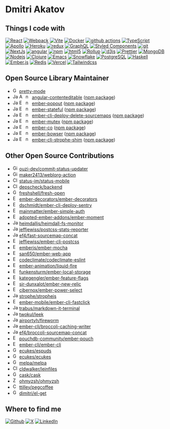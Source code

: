 # Dmitri Akatov

## Things I code with

<p>
  <a href="https://reactjs.org/"><img alt="React" src="https://img.shields.io/badge/-React-61DAFB?style=flat-square&logo=react&logoColor=white" /></a>
  <a href="https://webpack.js.org/"><img alt="Webpack" src="https://img.shields.io/badge/-Webpack-8DD6F9?style=flat-square&logo=webpack&logoColor=white" /></a>
  <a href="https://vitejs.dev/"><img alt="Vite" src="https://img.shields.io/badge/-Vite-646CFF?style=flat-square&logo=vite&logoColor=white" /></a>
  <a href="https://www.docker.com/"><img alt="Docker" src="https://img.shields.io/badge/-Docker-2496ED?style=flat-square&logo=docker&logoColor=white" /></a>
  <a href="https://github.com/features/actions"><img alt="github actions" src="https://img.shields.io/badge/-Github_Actions-2088FF?style=flat-square&logo=github-actions&logoColor=white" /></a>
  <a href="https://www.typescriptlang.org/"><img alt="TypeScript" src="https://img.shields.io/badge/-TypeScript-3178C6?style=flat-square&logo=typescript&logoColor=white" /></a>
  <a href="https://www.apollographql.com/"><img alt="Apollo" src="https://img.shields.io/badge/-Apollo%20GraphQL-311C87?style=flat-square&logo=apollo-graphql&logoColor=white" /></a>
  <a href="https://www.heroku.com/"><img alt="Heroku" src="https://img.shields.io/badge/-Heroku-430098?style=flat-square&logo=heroku&logoColor=white" /></a>
  <a href="https://redux.js.org/"><img alt="redux" src="https://img.shields.io/badge/-Redux-764ABC?style=flat-square&logo=redux&logoColor=white" /></a>
  <a href="https://graphql.org/"><img alt="GraphQL" src="https://img.shields.io/badge/-GraphQL-E10098?style=flat-square&logo=graphql&logoColor=white" /></a>
  <a href="https://styled-components.com/"><img alt="Styled Components" src="https://img.shields.io/badge/-Styled_Components-DB7093?style=flat-square&logo=styled-components&logoColor=white" /></a>
  <a href="https://git-scm.com/"><img alt="git" src="https://img.shields.io/badge/-Git-F05032?style=flat-square&logo=git&logoColor=white" /></a>
  <a href="https://nextjs.org/"><img alt="NextJs" src="https://img.shields.io/badge/-NextJs-000000?style=flat-square&logo=next.js&logoColor=white" /></a>
  <a href="https://angular.io/"><img alt="angular" src="https://img.shields.io/badge/-Angular-DD0031?style=flat-square&logo=angular&logoColor=white" /></a>
  <a href="https://www.npmjs.com/"><img alt="npm" src="https://img.shields.io/badge/-NPM-CB3837?style=flat-square&logo=npm&logoColor=white" /></a>
  <a href="https://html.spec.whatwg.org/"><img alt="html5" src="https://img.shields.io/badge/-HTML5-E34F26?style=flat-square&logo=html5&logoColor=white" /></a>
  <a href="https://rollupjs.org/"><img alt="Rollup" src="https://img.shields.io/badge/-Rollup-EC4A3F?style=flat-square&logo=rollup.js&logoColor=white" /></a>
  <a href="https://d3js.org/"><img alt="d3js" src="https://img.shields.io/badge/-D3.js-F9A03C?style=flat-square&logo=d3.js&logoColor=white" /></a>
  <a href="https://prettier.io/"><img alt="Prettier" src="https://img.shields.io/badge/-Prettier-F7B93E?style=flat-square&logo=prettier&logoColor=white" /></a>
  <a href="https://www.mongodb.com/"><img alt="MongoDB" src="https://img.shields.io/badge/-MongoDB-47A248?style=flat-square&logo=mongodb&logoColor=white" /></a>
  <a href="https://nodejs.org/"><img alt="Nodejs" src="https://img.shields.io/badge/-Nodejs-339933?style=flat-square&logo=Node.js&logoColor=white" /></a>
  <a href="https://clojure.org/"><img alt="Clojure" src="https://img.shields.io/badge/-Clojure-5881D8?style=flat-square&logo=Clojure&logoColor=white" /></a>
  <a href="https://www.gnu.org/software/emacs/"><img alt="Emacs" src="https://img.shields.io/badge/-Emacs-7F5AB6?style=flat-square&logo=gnuemacs&logoColor=white" /></a>
  <a href="https://www.snowflake.com/"><img alt="Snowflake" src="https://img.shields.io/badge/-Snowflake-29B5E8?style=flat-square&logo=snowflake&logoColor=white" /></a>
  <a href="https://www.postgresql.org/"><img alt="PostgreSQL" src="https://img.shields.io/badge/-PostgreSQL-4169E1?style=flat-square&logo=postgresql&logoColor=white" /></a>
  <a href="https://www.haskell.org/"><img alt="Haskell" src="https://img.shields.io/badge/-Haskell-5D4F85?style=flat-square&logo=haskell&logoColor=white" /></a>
  <a href="https://emberjs.com/"><img alt="Ember.js" src="https://img.shields.io/badge/-Ember.js-E04E39?style=flat-square&logo=emberdotjs&logoColor=white" /></a>
  <a href="https://redis.io/"><img alt="Redis" src="https://img.shields.io/badge/-Redis-DC382D?style=flat-square&logo=redis&logoColor=white" /></a>
  <a href="https://vercel.com/"><img alt="Vercel" src="https://img.shields.io/badge/-Vercel-000000?style=flat-square&logo=vercel&logoColor=white" /></a>
  <a href="https://tailwindcss.com/"><img alt="Tailwindcss" src="https://img.shields.io/badge/-Tailwindcss-06B6D4?style=flat-square&logo=tailwindcss&logoColor=white" /></a>
</p>

## Open Source Library Maintainer

- <img width="16px" height="16px" src="https://cdn.simpleicons.org/gnuemacs" alt="GNU Emacs"> [pretty-mode](https://github.com/pretty-mode/pretty-mode)
- <img width="16px" height="16px" src="https://cdn.simpleicons.org/javascript" alt="JavaScript"> <img width="16px" height="16px" src="https://cdn.simpleicons.org/angular" alt="Angular"> <img width="16px" height="16px" src="https://cdn.simpleicons.org/npm" alt="npm"> [angular-contenteditable](https://github.com/akatov/angular-contenteditable) ([npm package](https://www.npmjs.com/package/angular-contenteditable))
- <img width="16px" height="16px" src="https://cdn.simpleicons.org/javascript" alt="JavaScript"> <img width="16px" height="16px" src="https://cdn.simpleicons.org/emberdotjs" alt="Ember.js"> <img width="16px" height="16px" src="https://cdn.simpleicons.org/npm" alt="npm"> [ember-popout](https://github.com/calderalabs/ember-popout) ([npm package](https://www.npmjs.com/package/ember-popout))
- <img width="16px" height="16px" src="https://cdn.simpleicons.org/javascript" alt="JavaScript"> <img width="16px" height="16px" src="https://cdn.simpleicons.org/emberdotjs" alt="Ember.js"> <img width="16px" height="16px" src="https://cdn.simpleicons.org/npm" alt="npm"> [ember-stateful](https://github.com/akatov/ember-stateful) ([npm package](https://www.npmjs.com/package/ember-stateful))
- <img width="16px" height="16px" src="https://cdn.simpleicons.org/javascript" alt="JavaScript"> <img width="16px" height="16px" src="https://cdn.simpleicons.org/emberdotjs" alt="Ember.js"> <img width="16px" height="16px" src="https://cdn.simpleicons.org/npm" alt="npm"> [ember-cli-deploy-delete-sourcemaps](https://github.com/tallarium/ember-cli-deploy-delete-sourcemaps) ([npm package](https://www.npmjs.com/package/ember-cli-deploy-delete-sourcemaps))
- <img width="16px" height="16px" src="https://cdn.simpleicons.org/javascript" alt="JavaScript"> <img width="16px" height="16px" src="https://cdn.simpleicons.org/emberdotjs" alt="Ember.js"> <img width="16px" height="16px" src="https://cdn.simpleicons.org/npm" alt="npm"> [ember-mutex](https://github.com/akatov/ember-mutex) ([npm package](https://www.npmjs.com/package/ember-mutex))
- <img width="16px" height="16px" src="https://cdn.simpleicons.org/javascript" alt="JavaScript"> <img width="16px" height="16px" src="https://cdn.simpleicons.org/emberdotjs" alt="Ember.js"> <img width="16px" height="16px" src="https://cdn.simpleicons.org/npm" alt="npm"> [ember-co](https://github.com/akatov/ember-co) ([npm package](https://www.npmjs.com/package/ember-co))
- <img width="16px" height="16px" src="https://cdn.simpleicons.org/javascript" alt="JavaScript"> <img width="16px" height="16px" src="https://cdn.simpleicons.org/emberdotjs" alt="Ember.js"> <img width="16px" height="16px" src="https://cdn.simpleicons.org/npm" alt="npm"> [ember-bowser](https://github.com/akatov/ember-bowser) ([npm package](https://www.npmjs.com/package/ember-bowser))
- <img width="16px" height="16px" src="https://cdn.simpleicons.org/javascript" alt="JavaScript"> <img width="16px" height="16px" src="https://cdn.simpleicons.org/emberdotjs" alt="Ember.js"> <img width="16px" height="16px" src="https://cdn.simpleicons.org/npm" alt="npm"> [ember-cli-strophe-shim](https://github.com/akatov/ember-cli-strophe-shim) ([npm package]( https://www.npmjs.com/package/ember-cli-strophe-shim))

## Other Open Source Contributions

- <img width="16px" height="16px" src="https://cdn.simpleicons.org/githubactions" alt="GitHub Actions"> [ouzi-dev/commit-status-updater](https://github.com/ouzi-dev/commit-status-updater/pulls?q=is%3Apr+author%3Aakatov+is%3Aclosed)
- <img width="16px" height="16px" src="https://cdn.simpleicons.org/githubactions" alt="GitHub Actions"> [maker2413/weblorg-action](https://github.com/maker2413/weblorg-action/pulls?q=is%3Apr+is%3Aclosed+author%3Aakatov)
- <img width="16px" height="16px" src="https://cdn.simpleicons.org/clojure" alt="Clojure"> [status-im/status-mobile](https://github.com/status-im/status-mobile/pulls?q=is%3Apr+author%3Aakatov+is%3Aclosed)
- <img width="16px" height="16px" src="https://cdn.simpleicons.org/clojure" alt="Clojure"> [depscheck/backend](https://github.com/depscheck/backend/pulls?q=is%3Apr+author%3Aakatov+is%3Aclosed)
- <img width="16px" height="16px" src="https://cdn.simpleicons.org/gnubash" alt="GNU Bash"> [freshshell/fresh-open](https://github.com/freshshell/fresh-open/pulls?q=is%3Apr+author%3Aakatov+is%3Aclosed)
- <img width="16px" height="16px" src="https://cdn.simpleicons.org/emberdotjs" alt="Ember.js"> [ember-decorators/ember-decorators](https://github.com/ember-decorators/ember-decorators/pulls?q=is%3Apr+author%3Aakatov+is%3Aclosed)
- <img width="16px" height="16px" src="https://cdn.simpleicons.org/emberdotjs" alt="Ember.js"> [dschmidt/ember-cli-deploy-sentry](https://github.com/dschmidt/ember-cli-deploy-sentry/pulls?q=is%3Apr+author%3Aakatov+is%3Aclosed)
- <img width="16px" height="16px" src="https://cdn.simpleicons.org/emberdotjs" alt="Ember.js"> [mainmatter/ember-simple-auth](https://github.com/mainmatter/ember-simple-auth/pulls?q=is%3Apr+author%3Aakatov+is%3Aclosed)
- <img width="16px" height="16px" src="https://cdn.simpleicons.org/emberdotjs" alt="Ember.js"> [adopted-ember-addons/ember-moment](https://github.com/adopted-ember-addons/ember-moment/pulls?q=is%3Apr+author%3Aakatov+is%3Aclosed)
- <img width="16px" height="16px" src="https://cdn.simpleicons.org/javascript" alt="JavaScript"> [heimdalljs/heimdall-fs-monitor](https://github.com/heimdalljs/heimdall-fs-monitor/pulls?q=is%3Apr+author%3Aakatov+is%3Aclosed)
- <img width="16px" height="16px" src="https://cdn.simpleicons.org/javascript" alt="JavaScript"> [jeffjewiss/postcss-stats-reporter](https://github.com/jeffjewiss/postcss-stats-reporter/pulls?q=is%3Apr+author%3Aakatov+is%3Aclosed)
- <img width="16px" height="16px" src="https://cdn.simpleicons.org/javascript" alt="JavaScript"> [ef4/fast-sourcemap-concat](https://github.com/ef4/fast-sourcemap-concat/pulls?q=is%3Apr+author%3Aakatov+is%3Aclosed)
- <img width="16px" height="16px" src="https://cdn.simpleicons.org/emberdotjs" alt="Ember.js"> [jeffjewiss/ember-cli-postcss](https://github.com/jeffjewiss/ember-cli-postcss/pulls?q=is%3Apr+is%3Aclosed+author%3Aakatov)
- <img width="16px" height="16px" src="https://cdn.simpleicons.org/emberdotjs" alt="Ember.js"> [emberjs/ember-mocha](https://github.com/emberjs/ember-mocha/pulls?q=is%3Apr+author%3Aakatov+is%3Aclosed)
- <img width="16px" height="16px" src="https://cdn.simpleicons.org/emberdotjs" alt="Ember.js"> [san650/ember-web-app](https://github.com/san650/ember-web-app/pulls?q=is%3Apr+author%3Aakatov+is%3Aclosed)
- <img width="16px" height="16px" src="https://cdn.simpleicons.org/eslint" alt="ESLint"> [codeclimate/codeclimate-eslint](https://github.com/codeclimate/codeclimate-eslint/pulls?q=is%3Apr+is%3Aclosed+author%3Aakatov)
- <img width="16px" height="16px" src="https://cdn.simpleicons.org/emberdotjs" alt="Ember.js"> [ember-animation/liquid-fire](https://github.com/ember-animation/liquid-fire/pulls?q=is%3Apr+is%3Aclosed+author%3Aakatov)
- <img width="16px" height="16px" src="https://cdn.simpleicons.org/emberdotjs" alt="Ember.js"> [funkensturm/ember-local-storage](https://github.com/funkensturm/ember-local-storage/pulls?q=is%3Apr+author%3Aakatov+is%3Aclosed)
- <img width="16px" height="16px" src="https://cdn.simpleicons.org/emberdotjs" alt="Ember.js"> [kategengler/ember-feature-flags](https://github.com/kategengler/ember-feature-flags/pulls?q=is%3Apr+author%3Aakatov+is%3Aclosed)
- <img width="16px" height="16px" src="https://cdn.simpleicons.org/emberdotjs" alt="Ember.js"> [sir-dunxalot/ember-new-relic](https://github.com/sir-dunxalot/ember-new-relic/pulls?q=is%3Apr+author%3Aakatov+is%3Aclosed)
- <img width="16px" height="16px" src="https://cdn.simpleicons.org/emberdotjs" alt="Ember.js"> [cibernox/ember-power-select](https://github.com/cibernox/ember-power-select/pulls?q=is%3Apr+author%3Aakatov+is%3Aclosed)
- <img width="16px" height="16px" src="https://cdn.simpleicons.org/javascript" alt="JavaScript"> [strophe/strophejs](https://github.com/strophe/strophejs/pulls?q=is%3Apr+author%3Aakatov+is%3Aclosed)
- <img width="16px" height="16px" src="https://cdn.simpleicons.org/emberdotjs" alt="Ember.js"> [ember-mobile/ember-cli-fastclick](https://github.com/ember-mobile/ember-cli-fastclick/pulls?q=is%3Apr+author%3Aakatov+is%3Aclosed)
- <img width="16px" height="16px" src="https://cdn.simpleicons.org/javascript" alt="JavaScript"> [trabus/markdown-it-terminal](https://github.com/trabus/markdown-it-terminal/pulls?q=is%3Apr+is%3Aclosed+no%3Aassignee+author%3Aakatov)
- <img width="16px" height="16px" src="https://cdn.simpleicons.org/javascript" alt="JavaScript"> [twokul/leek](https://github.com/twokul/leek/pulls?q=is%3Apr+author%3Aakatov+is%3Aclosed)
- <img width="16px" height="16px" src="https://cdn.simpleicons.org/javascript" alt="JavaScript"> [airportyh/fireworm](https://github.com/airportyh/fireworm/pulls?q=is%3Apr+author%3Aakatov+is%3Aclosed)
- <img width="16px" height="16px" src="https://cdn.simpleicons.org/javascript" alt="JavaScript"> [ember-cli/broccoli-caching-writer](https://github.com/ecukes/espuds/pulls?q=is%3Apr+author%3Aakatov+is%3Aclosed)
- <img width="16px" height="16px" src="https://cdn.simpleicons.org/javascript" alt="JavaScript"> [ef4/broccoli-sourcemap-concat](https://github.com/ef4/broccoli-sourcemap-concat/pulls?q=is%3Apr+author%3Aakatov+is%3Aclosed)
- <img width="16px" height="16px" src="https://cdn.simpleicons.org/emberdotjs" alt="Ember.js"> [pouchdb-community/ember-pouch](https://github.com/pouchdb-community/ember-pouch/pulls?q=is%3Apr+author%3Aakatov+is%3Aclosed)
- <img width="16px" height="16px" src="https://cdn.simpleicons.org/emberdotjs" alt="Ember.js"> [ember-cli/ember-cli](https://github.com/ember-cli/ember-cli/pulls?q=is%3Apr+author%3Aakatov+is%3Aclosed)
- <img width="16px" height="16px" src="https://cdn.simpleicons.org/gnuemacs" alt="GNU Emacs"> [ecukes/espuds](https://github.com/ecukes/espuds/pulls?q=is%3Apr+author%3Aakatov+is%3Aclosed)
- <img width="16px" height="16px" src="https://cdn.simpleicons.org/gnuemacs" alt="GNU Emacs"> [ecukes/ecukes](https://github.com/ecukes/ecukes/pulls?q=is%3Apr+author%3Aakatov+is%3Aclosed)
- <img width="16px" height="16px" src="https://cdn.simpleicons.org/gnuemacs" alt="GNU Emacs"> [melpa/melpa](https://github.com/melpa/melpa/pulls?q=is%3Apr+author%3Aakatov+is%3Aclosed)
- <img width="16px" height="16px" src="https://cdn.simpleicons.org/clojure" alt="Clojure"> [cldwalker/leinfiles](https://github.com/cldwalker/leinfiles/pulls?q=is%3Apr+author%3Aakatov+is%3Aclosed)
- <img width="16px" height="16px" src="https://cdn.simpleicons.org/gnuemacs" alt="GNU Emacs"> [cask/cask](https://github.com/cask/cask/pulls?q=is%3Apr+author%3Aakatov+is%3Aclosed)
- <img width="16px" height="16px" src="https://cdn.simpleicons.org/zsh" alt="Zsh"> [ohmyzsh/ohmyzsh](https://github.com/ohmyzsh/ohmyzsh/pulls?q=is%3Apr+author%3Aakatov+is%3Aclosed)
- <img width="16px" height="16px" src="https://cdn.simpleicons.org/coffeescript" alt="CoffeeScript"> [ttilley/pegcoffee](https://github.com/ttilley/pegcoffee/pulls?q=is%3Apr+author%3Aakatov+is%3Aclosed)
- <img width="16px" height="16px" src="https://cdn.simpleicons.org/gnuemacs" alt="GNU Emacs"> [dimitri/el-get](https://github.com/dimitri/el-get/pulls?q=is%3Apr+author%3Aakatov+is%3Aclosed)

## Where to find me

<p>
  <a href="https://github.com/akatov" target="_blank"><img alt="Github" src="https://img.shields.io/badge/GitHub-%2312100E.svg?&style=for-the-badge&logo=Github&logoColor=white" /></a>
  <a href="https://x.com/akatov" target="_blank"><img alt="X" src="https://img.shields.io/badge/twitter-%231DA1F2.svg?&style=for-the-badge&logo=X&logoColor=white" /></a>
  <a href="https://www.linkedin.com/in/akatov" target="_blank"><img alt="LinkedIn" src="https://img.shields.io/badge/linkedin-%230077B5.svg?&style=for-the-badge&logo=linkedin&logoColor=white" /></a>
</p>
